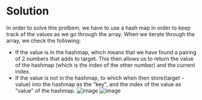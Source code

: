
# Solution

In order to solve this prolbem, we have to use a hash map in order to keep track of the values as we go through the array. When we iterate through the array, we check the following:
- If the value is in the hashmap, which means that we have found a pairing of 2 numbers that adds to target. This then allows us to return the value of the hashmap (which is the index of the other number) and the current index. 
- If the value is not in the hashmap, to which when then store(target - value) into the hashmap as the "key", and the index of the value as "value" of the hashmap.
![image](https://github.com/user-attachments/assets/e6dcb551-68aa-484f-8770-95c6cee61690)
![image](https://github.com/user-attachments/assets/36b5a6b0-4a25-48e9-a2cd-0337c0d51e12)
